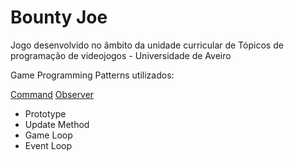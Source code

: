 # Bounty Joe

Jogo desenvolvido no âmbito da unidade curricular de Tópicos de programação de videojogos - Universidade de Aveiro


Game Programming Patterns utilizados:

[Command](https://github.com/Leonardodrt/BountyJoe/blob/66d0362848b09bd4a927cd29b4129f16b1722436/commands.py#L29-L45)
[Observer](https://github.com/Leonardodrt/BountyJoe/blob/66d0362848b09bd4a927cd29b4129f16b1722436/observer.py#L7-L18)
* Prototype
* Update Method
* Game Loop
* Event Loop
